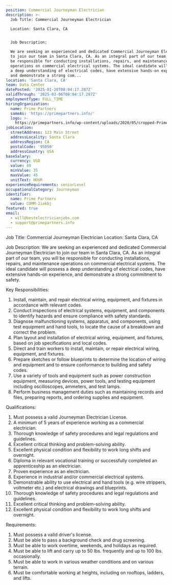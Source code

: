 ```yaml
---
position: Commercial Journeyman Electrician
description: >-
  Job Title: Commercial Journeyman Electrician

  Location: Santa Clara, CA


  Job Description:

  We are seeking an experienced and dedicated Commercial Journeyman Electrician
  to join our team in Santa Clara, CA. As an integral part of our team, you will
  be responsible for conducting installations, repairs, and maintenance
  operations on commercial electrical systems. The ideal candidate will possess
  a deep understanding of electrical codes, have extensive hands-on experience,
  and demonstrate a strong com...
location: 'Santa Clara, CA'
team: Data Center
datePosted: '2025-01-20T08:04:17.287Z'
validThrough: '2025-03-06T08:04:17.287Z'
employmentType: FULL_TIME
hiringOrganization:
  name: Prime Partners
  sameAs: 'https://primepartners.info/'
  logo: >-
    https://primepartners.info/wp-content/uploads/2020/05/cropped-Prime-Partners-Logo-NO-BG-1-1.png
jobLocation:
  streetAddress: 123 Main Street
  addressLocality: Santa Clara
  addressRegion: CA
  postalCode: '95050'
  addressCountry: USA
baseSalary:
  currency: USD
  value: 40
  minValue: 35
  maxValue: 45
  unitText: HOUR
experienceRequirements: seniorLevel
occupationalCategory: Journeyman
identifier:
  name: Prime Partners
  value: COMM-2iakbj
featured: true
email:
  - will@bestelectricianjobs.com
  - support@primepartners.info
---
```




Job Title: Commercial Journeyman Electrician
Location: Santa Clara, CA

Job Description:
We are seeking an experienced and dedicated Commercial Journeyman Electrician to join our team in Santa Clara, CA. As an integral part of our team, you will be responsible for conducting installations, repairs, and maintenance operations on commercial electrical systems. The ideal candidate will possess a deep understanding of electrical codes, have extensive hands-on experience, and demonstrate a strong commitment to safety.

Key Responsibilities:

1. Install, maintain, and repair electrical wiring, equipment, and fixtures in accordance with relevant codes.
2. Conduct inspections of electrical systems, equipment, and components to identify hazards and ensure compliance with safety standards.
3. Diagnose malfunctioning systems, apparatus, and components, using test equipment and hand tools, to locate the cause of a breakdown and correct the problem.
4. Plan layout and installation of electrical wiring, equipment, and fixtures, based on job specifications and local codes.
5. Direct and train workers to install, maintain, or repair electrical wiring, equipment, and fixtures.
6. Prepare sketches or follow blueprints to determine the location of wiring and equipment and to ensure conformance to building and safety codes.
7. Use a variety of tools and equipment such as power construction equipment, measuring devices, power tools, and testing equipment including oscilloscopes, ammeters, and test lamps.
8. Perform business management duties such as maintaining records and files, preparing reports, and ordering supplies and equipment.

Qualifications:

1. Must possess a valid Journeyman Electrician License.
2. A minimum of 5 years of experience working as a commercial electrician.
3. Thorough knowledge of safety procedures and legal regulations and guidelines.
4. Excellent critical thinking and problem-solving ability.
5. Excellent physical condition and flexibility to work long shifts and overnight.
6. Diploma in relevant vocational training or successfully completed an apprenticeship as an electrician.
7. Proven experience as an electrician.
8. Experience in industrial and/or commercial electrical systems.
9. Demonstrable ability to use electrical and hand tools (e.g. wire strippers, voltmeter etc.) and electrical drawings and blueprints.
10. Thorough knowledge of safety procedures and legal regulations and guidelines.
11. Excellent critical thinking and problem-solving ability.
12. Excellent physical condition and flexibility to work long shifts and overnight.

Requirements:

1. Must possess a valid driver's license.
2. Must be able to pass a background check and drug screening.
3. Must be able to work overtime, weekends, and holidays as required.
4. Must be able to lift and carry up to 50 lbs. frequently and up to 100 lbs. occasionally. 
5. Must be able to work in various weather conditions and on various terrain.
6. Must be comfortable working at heights, including on rooftops, ladders, and lifts.
